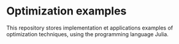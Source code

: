 # Optimization examples

This repository stores implementation et applications examples of optimization techniques, using the programming language Julia.
